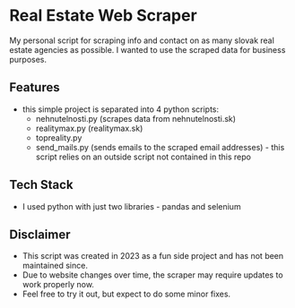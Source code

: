 # Real Estate Web Scraper
My personal script for scraping info and contact on as many slovak real estate agencies as possible.
I wanted to use the scraped data for business purposes.

## Features
- this simple project is separated into 4 python scripts:
  - nehnutelnosti.py (scrapes data from nehnutelnosti.sk)
  - realitymax.py (realitymax.sk)
  - topreality.py
  - send_mails.py (sends emails to the scraped email addresses) - this script relies on an outside script not contained in this repo
## Tech Stack
- I used python with just two libraries - pandas and selenium

## Disclaimer
- This script was created in 2023 as a fun side project and has not been maintained since.
- Due to website changes over time, the scraper may require updates to work properly now.
- Feel free to try it out, but expect to do some minor fixes.
